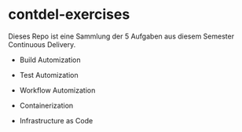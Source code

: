 # contdel-exercises

Dieses Repo ist eine Sammlung der 5 Aufgaben aus diesem Semester Continuous Delivery.

- Build Automization

- Test Automization

- Workflow Automization

- Containerization

- Infrastructure as Code